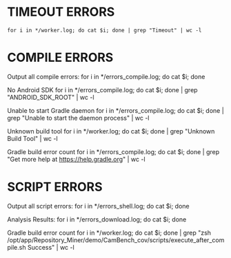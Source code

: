 # TIMEOUT ERRORS
    for i in */worker.log; do cat $i; done | grep "Timeout" | wc -l

# COMPILE ERRORS

Output all compile errors:
    for i in */errors_compile.log; do cat $i; done

No Android SDK
    for i in */errors_compile.log; do cat $i; done | grep "ANDROID_SDK_ROOT" | wc -l

Unable to start Gradle daemon
    for i in */errors_compile.log; do cat $i; done | grep "Unable to start the daemon process" | wc -l

Unknown build tool
    for i in */worker.log; do cat $i; done | grep "Unknown Build Tool" | wc -l

Gradle build error count
    for i in */errors_compile.log; do cat $i; done | grep "Get more help at https://help.gradle.org" | wc -l

# SCRIPT ERRORS

Output all script errors:
    for i in */errors_shell.log; do cat $i; done

Analysis Results:
    for i in */errors_download.log; do cat $i; done

Gradle build error count
    for i in */worker.log; do cat $i; done | grep "zsh /opt/app/Repository_Miner/demo/CamBench_cov/scripts/execute_after_compile.sh Success" | wc -l
    